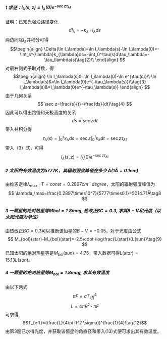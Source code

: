 ##### 1 求证：$I_{\lambda}(s,z)=I_{\lambda}(0)e^{-\sec z \tau_{\lambda t}}$
证明：已知光强沿路径变化
$$
dI_\lambda=-\kappa_\lambda\cdot I_\lambda ds\tag{1}
$$
两边同除$I_\lambda$并积分可得
$$\begin{align}
\Delta(\ln I_\lambda)=\ln I_\lambda(s)-\ln I_\lambda(0)=-\int_s^{\lambda}k_{\lambda}ds=-\int_0^\tau(s)d\tau_\lambda=-\tau_\lambda(s)\tag{2}\\
\end{align}
$$
对最右侧式子取对数，得
$$\begin{align}
\ln I_\lambda(s)&=\ln I_\lambda(0)-\ln e^{\tau(s)}\\
\ln I_\lambda(s)&=\ln I_\lambda(0)e^{-\tau_\lambda(s)}\\\tag{3}
I_\lambda(s)&=I_\lambda(0)e^{-\tau_\lambda(s)}
\end{align}
$$
由于几何关系
$$
\sec z=\frac{s}{t}=\frac{ds}{dt}\tag{4}
$$
因此可以得出路径和天极高度的关系
$$
ds=\sec zdt\tag{5}
$$
带入并积分得
$$
\tau_{\lambda}(s)=\int_0^s \kappa_\lambda ds=\sec z\int_0^t\kappa_\lambda dt=\sec z\tau_{\lambda t}\tag{6}
$$
带入（3）式，可得
$$
I_\lambda(s,z)=I_\lambda(0)e^{-\sec z \tau_{\lambda t}}\tag{7}
$$
##### 2 太阳的有效温度为$5777K$，其辐射强度峰值在多少 $Å(1Å = 0.1 nm)$
由维恩定律$\lambda_\max\cdot T=const=0.2897cm\cdot degree$，太阳的辐射强度峰值为
$$
\lambda_\max=\frac{0.2897\times10^7}{5777\times0.1}=5014.71Å\tag8
$$
##### 3 ⼀颗星的绝对热星等$Mbol=1.8 mag$, 热改正$BC=0.3$, 求其$B-V$和光度（以太阳光度为单位）
由热改正$BC=0.3$可以推断该恒星的$B-V=-0.05$，对于光度由公式
$$
M_{bol}(star)-M_{bol}(star)=-2.5\cdot \log\frac{L(star)}{L(sun)}\tag{9}
$$
已知太阳的绝对热星等是$M_{bol}(sun)=4.75$，带入数据可得$L(star)=15.13L(sun)$。
##### 4 ⼀颗星的绝对热星等$M_{bol}=1.8 mag$, 求其有效温度
由以下两式
$$\pi F=\sigma T^4_{eff}\tag{10}$$
$$L=4\pi R^2\cdot \pi F\tag{11}$$
可求得
$$T_{eff}=(\frac{L}{4\pi R^2 \sigma})^\frac{1}{4}\tag{12}$$
由第$3$题已求得光度，并获取该恒星的角直径和带入$(13)$式便可求出其有效温度。
